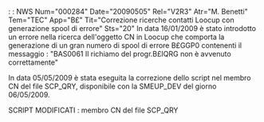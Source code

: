  :  : NWS Num="000284" Date="20090505" Rel="V2R3" Atr="M. Benetti" Tem="TEC" App="B£" Tit="Correzione ricerche contatti Loocup con generazione spool di errore" Sts="20"
In data 16/01/2009 è stato introdotto un errore nella ricerca dell'oggetto CN in Loocup che comporta la generazione di un gran numero di spool di errore B£GGP0 contenenti il messaggio : 
"BAS0061 Il richiamo del progr.B£IQRG non è avvenuto correttamente"

In data 05/05/2009 è stata eseguita la correzione dello script nel membro CN del file SCP_QRY, disponibile con la SMEUP_DEV del giorno 06/05/2009.

SCRIPT MODIFICATI : 
membro CN del file SCP_QRY

